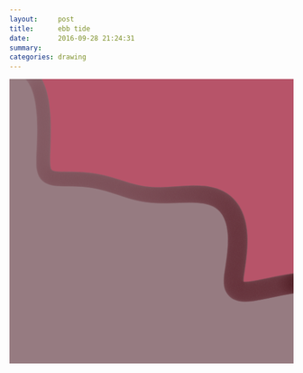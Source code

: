 ```yaml
---
layout:     post
title:      ebb tide
date:       2016-09-28 21:24:31
summary:    
categories: drawing
---
```

![ebb tide](/images/diary/ebb-tide.png "a metaphor")
